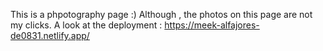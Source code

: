 This is a phpotography page :) 
Although , the photos on this page are not my clicks.
A look at the deployment : https://meek-alfajores-de0831.netlify.app/
